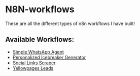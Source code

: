 # N8N-workflows

These are all the different types of n8n workflows I have built!

## Available Workflows:

* [Simple WhatsApp Agent](Simple%20WhatsApp%20Agent.md)
* [Personalized Icebreaker Generator](Personalized%20Icebreaker%20Generator.md)
* [Social Links Scraper](social%20links%20scraper/)
* [Yellowpages Leads](Yellowpages-leads.md)
